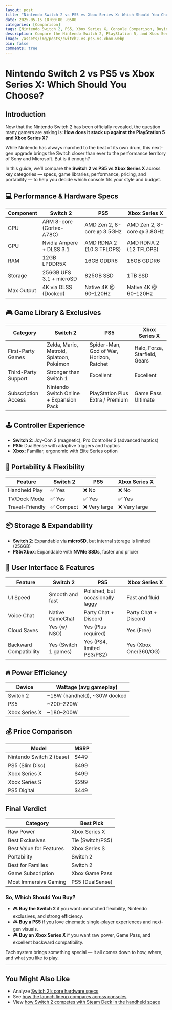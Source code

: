 ```yaml
---
layout: post
title: "Nintendo Switch 2 vs PS5 vs Xbox Series X: Which Should You Choose?"
date: 2025-05-15 18:00:00 -0500
categories: [Comparison]
tags: [Nintendo Switch 2, PS5, Xbox Series X, Console Comparison, Buying Guide]
description: Compare the Nintendo Switch 2, PlayStation 5, and Xbox Series X across specs, features, performance, portability, and game libraries. Find out which is right for you.
image: /assets/img/posts/switch2-vs-ps5-vs-xbox.webp
pin: false
comments: true
---
```


# Nintendo Switch 2 vs PS5 vs Xbox Series X: Which Should You Choose?

## Introduction

Now that the Nintendo Switch 2 has been officially revealed, the question many gamers are asking is: **How does it stack up against the PlayStation 5 and Xbox Series X?**

While Nintendo has always marched to the beat of its own drum, this next-gen upgrade brings the Switch closer than ever to the performance territory of Sony and Microsoft. But is it enough?

In this guide, we’ll compare the **Switch 2 vs PS5 vs Xbox Series X** across key categories — specs, game libraries, performance, pricing, and portability — to help you decide which console fits your style and budget.

## 💻 Performance & Hardware Specs

| Component       | Switch 2                    | PS5                          | Xbox Series X                 |
|-----------------|-----------------------------|------------------------------|-------------------------------|
| CPU             | ARM 8-core (Cortex-A78C)    | AMD Zen 2, 8-core @ 3.5GHz   | AMD Zen 2, 8-core @ 3.8GHz    |
| GPU             | Nvidia Ampere + DLSS 3.1    | AMD RDNA 2 (10.3 TFLOPS)     | AMD RDNA 2 (12 TFLOPS)        |
| RAM             | 12GB LPDDR5X                | 16GB GDDR6                   | 16GB GDDR6                    |
| Storage         | 256GB UFS 3.1 + microSD     | 825GB SSD                    | 1TB SSD                       |
| Max Output      | 4K via DLSS (Docked)        | Native 4K @ 60–120Hz         | Native 4K @ 60–120Hz          |

## 🎮 Game Library & Exclusives

| Category            | Switch 2                                  | PS5                                       | Xbox Series X                             |
|---------------------|--------------------------------------------|-------------------------------------------|-------------------------------------------|
| First-Party Games   | Zelda, Mario, Metroid, Splatoon, Pokémon   | Spider-Man, God of War, Horizon, Ratchet  | Halo, Forza, Starfield, Gears             |
| Third-Party Support | Stronger than Switch 1                     | Excellent                                 | Excellent                                 |
| Subscription Access | Nintendo Switch Online + Expansion Pack   | PlayStation Plus Extra / Premium          | Game Pass Ultimate                        |

## 🕹️ Controller Experience

- **Switch 2**: Joy-Con 2 (magnetic), Pro Controller 2 (advanced haptics)
- **PS5**: DualSense with adaptive triggers and haptics
- **Xbox**: Familiar, ergonomic with Elite Series option

## 🔋 Portability & Flexibility

| Feature                | Switch 2     | PS5           | Xbox Series X  |
|------------------------|--------------|---------------|----------------|
| Handheld Play          | ✅ Yes        | ❌ No          | ❌ No           |
| TV/Dock Mode           | ✅ Yes        | ✅ Yes         | ✅ Yes          |
| Travel-Friendly        | ✅ Compact    | ❌ Very large  | ❌ Very large   |

## 📦 Storage & Expandability

- **Switch 2**: Expandable via **microSD**, but internal storage is limited (256GB)
- **PS5/Xbox**: Expandable with **NVMe SSDs**, faster and pricier

## 🧠 User Interface & Features

| Feature               | Switch 2              | PS5                        | Xbox Series X               |
|-----------------------|-----------------------|----------------------------|-----------------------------|
| UI Speed              | Smooth and fast       | Polished, but occasionally laggy | Fast and fluid       |
| Voice Chat            | Native GameChat       | Party Chat + Discord       | Party Chat + Discord        |
| Cloud Saves           | Yes (w/ NSO)          | Yes (Plus required)        | Yes (Free)                  |
| Backward Compatibility| Yes (Switch 1 games)  | Yes (PS4, limited PS3/PS2) | Yes (Xbox One/360/OG)       |

## 🔥 Power Efficiency

| Device          | Wattage (avg gameplay) |
|-----------------|------------------------|
| Switch 2        | ~18W (handheld), ~30W docked |
| PS5             | ~200–220W              |
| Xbox Series X   | ~180–200W              |

## 💰 Price Comparison

| Model                        | MSRP        |
|------------------------------|-------------|
| Nintendo Switch 2 (base)     | $449        |
| PS5 (Slim Disc)              | $499        |
| Xbox Series X                | $499        |
| Xbox Series S                | $299        |
| PS5 Digital                  | $449        |

## Final Verdict

| Category               | Best Pick            |
|------------------------|----------------------|
| Raw Power              | Xbox Series X        |
| Best Exclusives        | Tie (Switch/PS5)     |
| Best Value for Features| Xbox Series S        |
| Portability            | Switch 2             |
| Best for Families      | Switch 2             |
| Game Subscription      | Xbox Game Pass       |
| Most Immersive Gaming  | PS5 (DualSense)      |

### So, Which Should You Buy?

- 🎮 **Buy the Switch 2** if you want unmatched flexibility, Nintendo exclusives, and strong efficiency.
- 🎮 **Buy a PS5** if you love cinematic single-player experiences and next-gen visuals.
- 🎮 **Buy an Xbox Series X** if you want raw power, Game Pass, and excellent backward compatibility.

Each system brings something special — it all comes down to how, where, and what you like to play.

---

## You Might Also Like

- Analyze [Switch 2’s core hardware specs](/posts/nintendo-switch-2-specs-revealed/)
- See [how the launch lineup compares across consoles](/posts/nintendo-switch-2-games-list/)
- View [how Switch 2 competes with Steam Deck in the handheld space](/posts/nintendo-switch-2-vs-steam-deck/)